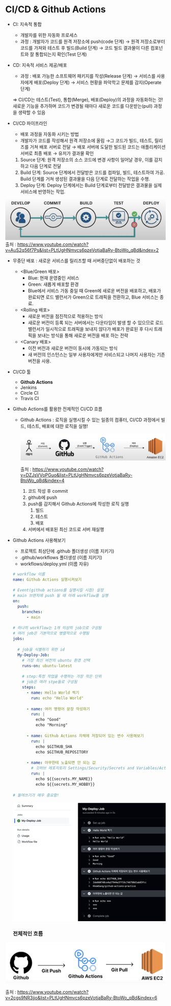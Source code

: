 # CI/CD & Github Actions
- CI: 지속적 통합
    - 개발자를 위한 자동화 프로세스
    - 과정 : 개발자가 코드를 원격 저장소에 push(code 단계) → 원격 저장소로부터 코드를 가져와 테스트 후 빌드(Build 단계) → 코드 빌드 결과물이 다른 컴포넌트와 잘 통합되는지 확인(Test 단계)
- CD: 지속적 서비스 제공/배포
    - 과정 : 배포 가능한 소프트웨어 패키지를 작성(Release 단계) → 서비스를 사용자에게 배포(Deploy 단계) → 서비스 현황을 파악학고 문제를 감지(Operate 단계)
    
    ⇒ CI/CD는 테스트(Test), 통합(Merge), 배포(Deploy)의 과정을 자동화하는 것! 새로운 기능을 추가하며 코드가 변경될 때마다 새로운 코드를 다운받는(pull) 과정을 생략할 수 있음
    
- CI/CD 파이프라인
    - 배포 과정을 자동화 시키는 방법
    - 개발자가 코드를 작성해서 원격 저장소에 올림 →그 코드가 빌드, 테스트, 릴리즈를 거쳐 배포 서버로 전달 → 배포 서버에 도달한 빌드된 코드는 애플리케이션 서버로 최종 배포 → 유저가 결과물 확인
    1. Source 단계: 원격 저장소의 소스 코드에 변경 사항이 일어날 경우, 이를 감지하고 다음 단계로 전달
    2. Build 단계: Source 단계에서 전달받은 코드를 컴파일, 빌드, 테스트하여 가공. Build 단계를 거쳐 생성된 결과물을 다음 단계로 전달하는 작업을 수행.
    3. Deploy 단계: Deploy 단계에서는 Build 단계로부터 전달받은 결과물을 실제 서비스에 반영하는 작업.

![alt text](image.png)
출처 : https://www.youtube.com/watch?v=AuS2q56f7Ps&list=PLtUgHNmvcs6pzeVotjaBaRy-BtoWo_qBd&index=2 

- 무중단 배포 : 새로운 서비스를 릴리즈할 때 서버중단없이 배포하는 것
    - <Blue/Green 배포>
        - Blue: 현재 운영중인 서비스
        - Green: 새롭게 배포할 환경
        - Blue에서 서비스 가동 중일 때 Green에 새로운 버전을 배포하고, 배포가 완료되면 로드 밸런서가 Green으로 트래픽을 전환하고, Blue 서비스는 종료.
    - <Rolling 배포>
        - 새로운 버전을 점진적으로 적용하는 방식
        - 새로운 버전이 등록 되는 서버에서는 다운타임이 발생 할 수 있으므로 로드 밸런서가 일시적으로 트래픽을 보내지 않다가 배포가 완료된 후 다시 트래픽을 보내는 방식을 통해 새로운 버전을 배포 하는 전략
    - <Canary 배포>
        - 이전 버전과 새로운 버전이 동시에 가동되는 방식
        - 새 버전의 인스턴스는 일부 사용자에게만 서비스되고 나머지 사용자는 기존 버전을 사용.
- CI/CD 툴
    - **Github Actions**
    - Jenkins
    - Circle CI
    - Travis CI
- Github Actions를 활용한 전제적인 CI/CD 흐름
    - Github Actions : 로직을 실행시킬 수 있는 일종의 컴퓨터, CI/CD 과정에서 빌드, 테스트, 배포에 대한 로직을 실행!
        
        ![alt text](image-1.png)
        
        출처 : https://www.youtube.com/watch?v=DZJsVVoPGuo&list=PLtUgHNmvcs6pzeVotjaBaRy-BtoWo_qBd&index=4 
        
        1. 코드 작성 후 commit
        2. github에 push
        3. push를 감지해서 Github Actions에 작성한 로직 실행
            1. 빌드
            2. 테스트
            3. 배포
        4. 서버에서 배포된 최신 코드로 서버 재실행
- Github Actions 사용해보기
    - 프로젝트 최상단에 .github 폴더생성 (이름 지키기)
    - .github/workflows 폴더생성 (이름 지키기)
    - workflows/deploy.yml (이름 자유)
    
    ```yaml
    # workflow 이름
    name: Github Actions 실행시켜보기
    
    # Event(github actions를 실행시킬 시점) 설정
    # main 브랜치에 push 될 때 아래 workflow를 실행
    on:
      push:
        branches:
          - main
    
    # 하나의 workflow는 1개 이상의 job으로 구성됨
    # 여러 job은 기본적으로 병렬적으로 수행됨
    jobs:
    
      # job을 식별하기 위한 id
      My-Deploy-Job:
        # 가장 최신 버전의 ubuntu 환경 선택
        runs-on: ubuntu-latest
    
        # step:특정 작업을 수행하는 가장 작은 단위
        # job은 여러 stpe들로 구성됨
        steps:
          - name: Hello World 찍기
            run: echo "Hello World"
    
          - name: 여러 명령어 문장 작성하기
            run: |
              echo "Good"
              echo "Morning"

          - name: Github Actions 자체에 저장되어 있는 변수 사용해보기
            run: |
              echo $GITHUB_SHA
              echo $GITHUB_REPOSITORY
    
          - name: 아무한테 노출되면 안 되는 값
            # 깃허브 레포지토리 Settings/Security/Secrets and Variables/Actions에 환경변수 추가
            run: |
              echo ${{secrets.MY_NAME}}
              echo ${{secrets.MY_HOBBY}}
    
    # 들여쓰기가 매우 중요함!
    ```
    ![alt text](image-3.png)
	
    ### 전체적인 흐름
    

![alt text](image-2.png)

출처 : https://www.youtube.com/watch?v=2cgs9NR3ijo&list=PLtUgHNmvcs6pzeVotjaBaRy-BtoWo_qBd&index=6